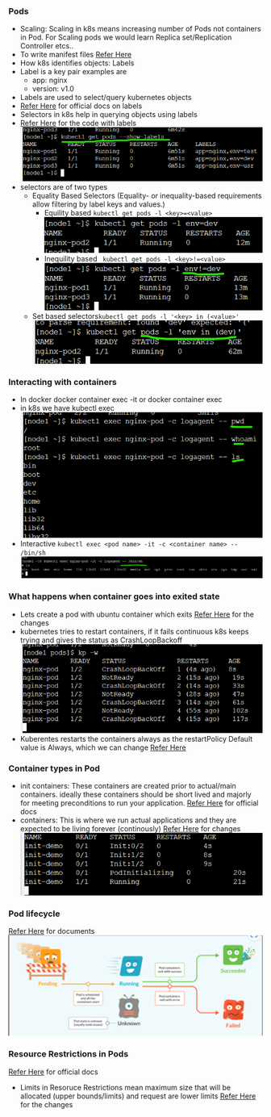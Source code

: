 ### Pods 
* Scaling: Scaling in k8s means increasing number of Pods not containers in Pod. For Scaling pods we would learn Replica set/Replication Controller etcs..
* To write manifest files [Refer Here](https://kubernetes.io/docs/reference/generated/kubernetes-api/v1.28/)
* How k8s identifies objects: Labels
* Label is a key pair examples are
    * app: nginx
    * version: v1.0
* Labels are used to select/query kubernetes objects
* [Refer Here](https://kubernetes.io/docs/concepts/overview/working-with-objects/labels/) for official docs on labels
* Selectors in k8s help in querying objects using labels
* [Refer Here](https://github.com/jagadeesh9666/k8s/commit/5e9973ee223754f52857f4aff58e6240a690477b#diff-d1590d82e06f13a05dc9b42f83585ac90aea08e24debd9ea81f2bb7d3481d877) for the code with labels
![preview](./Images/k3.png)
* selectors are of two types
    * Equality Based Selectors (Equality- or inequality-based requirements allow filtering by label keys and values.)
       * Equility based  `kubectl get pods -l <key>=<value>`
       ![preview](./Images/k4.png)
       * Inequility based ` kubectl get pods -l <key>!=<value>`
       ![preview](./Images/k5.png)
    * Set based selectors`kubectl get pods -l '<key> in (<value>'`
      ![preview](./Images/k6.png)

### Interacting with containers
* In docker docker container exec -it or docker container exec
* in k8s we have kubectl exec
![preview](./Images/k7.png)
* Interactive ` kubectl exec <pod name> -it -c <container name> -- /bin/sh `
![preview](./Images/k8.png)
 ### What happens when container goes into exited state
* Lets create a pod with ubuntu container which exits
[Refer Here](https://github.com/jagadeesh9666/k8s/commit/305fcdb1e94f142ef22afc72830dd5efd426e7ae) for the changes
* kubernetes tries to restart containers, if it fails continuous k8s keeps trying and gives the status as CrashLoopBackoff
![preview](./Images/k9.png)
* Kuberentes restarts the containers always as the restartPolicy Default value is Always, which we can change [Refer Here](https://kubernetes.io/docs/concepts/workloads/pods/pod-lifecycle/#restart-policy)
 ### Container types in Pod
* init containers: These containers are created prior to actual/main containers. ideally these containers should be short lived and majorly for meeting preconditions to run your application. [Refer Here](https://kubernetes.io/docs/concepts/workloads/pods/init-containers/) for official docs
* containers: This is where we run actual applications and they are expected to be living forever (continously)
[Refer Here](https://github.com/jagadeesh9666/k8s/commit/3d7fdb7723dbcb518f983b7954afa7a728838462) for changes
![preview](./Images/k11.png)

### Pod lifecycle
[Refer Here](https://kubernetes.io/docs/concepts/workloads/pods/pod-lifecycle/) for documents
![preview](./Images/k10.png)

 ### Resource Restrictions in Pods
[Refer Here](https://kubernetes.io/docs/concepts/configuration/manage-resources-containers/) for official docs
* Limits in Resoruce Restrictions mean maximum size that will be allocated (upper bounds/limits) and request are lower limits
[Refer Here](https://github.com/jagadeesh9666/k8s/commit/1dafa628703f5a79788c29b11a7d0c46d2d374ad) for the changes



